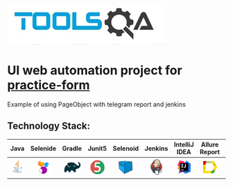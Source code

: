 ![](src/images/logo_practice_form.png)

# UI web automation project for [practice-form](https://demoqa.com/automation-practice-form)
Example of using PageObject with telegram report and jenkins

## Technology Stack:

| Java | Selenide | Gradle | Junit5 | Selenoid | Jenkins | IntelliJ IDEA | Allure Report | Allure Testops | Telegram |
|:------:|:----:|:------:|:------:|:--------:|:--------:|:-------------:|:---------:|:---------:|:--------:|
| ![Java](src/images/icons/Java.png) | ![Selenide](src/images/icons/Selenide.png) | ![Gradle](src/images/icons/Gradle.png) | ![JUnit5](src/images/icons/JUnit5.png) | ![Selenoid](src/images/icons/Selenoid.png) | ![Jenkins](src/images/icons/Jenkins.png) | ![Intelij_IDEA](src/images/icons/Intelij_IDEA.png) | ![Allure Report](src/images/icons/Allure_Report.png) | ![AllureTestOps](src/images/icons/AllureTestOps.png) | ![Telegram](src/images/icons/Telegram.png) |

